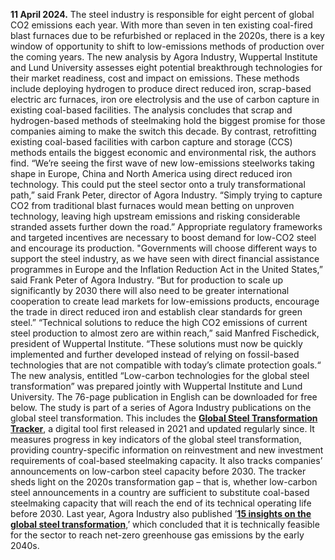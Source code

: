 **11 April 2024.** The steel industry is responsible for eight percent of global CO2 emissions each year. With more than seven in ten existing coal-fired blast furnaces due to be refurbished or replaced in the 2020s, there is a key window of opportunity to shift to low-emissions methods of production over the coming years.
The new analysis by Agora Industry, Wuppertal Institute and Lund University assesses eight potential breakthrough technologies for their market readiness, cost and impact on emissions. These methods include deploying hydrogen to produce direct reduced iron, scrap-based electric arc furnaces, iron ore electrolysis and the use of carbon capture in existing coal-based facilities.
The analysis concludes that scrap and hydrogen-based methods of steelmaking hold the biggest promise for those companies aiming to make the switch this decade. By contrast, retrofitting existing coal-based facilities with carbon capture and storage (CCS) methods entails the biggest economic and environmental risk, the authors find.
“We’re seeing the first wave of new low-emissions steelworks taking shape in Europe, China and North America using direct reduced iron technology. This could put the steel sector onto a truly transformational path,” said Frank Peter, director of Agora Industry. “Simply trying to capture CO2 from traditional blast furnaces would mean betting on unproven technology, leaving high upstream emissions and risking considerable stranded assets further down the road.”
Appropriate regulatory frameworks and targeted incentives are necessary to boost demand for low-CO2 steel and encourage its production.
"Governments will choose different ways to support the steel industry, as we have seen with direct financial assistance programmes in Europe and the Inflation Reduction Act in the United States,” said Frank Peter of Agora Industry. “But for production to scale up significantly by 2030 there will also need to be greater international cooperation to create lead markets for low-emissions products, encourage the trade in direct reduced iron and establish clear standards for green steel.”
“Technical solutions to reduce the high CO2 emissions of current steel production to almost zero are within reach,” said Manfred Fischedick, president of Wuppertal Institute. “These solutions must now be quickly implemented and further developed instead of relying on fossil-based technologies that are not compatible with today’s climate protection goals.“
The new analysis, entitled “Low-carbon technologies for the global steel transformation” was prepared jointly with Wuppertal Institute and Lund University. The 76-page publication in English can be downloaded for free below. 
The study is part of a series of Agora Industry publications on the global steel transformation. This includes the [**Global Steel Transformation Tracker**](https://www.agora-energiewende.de/en/service/global-steel-transformation-tracker/), a digital tool first released in 2021 and updated regularly since. It measures progress in key indicators of the global steel transformation, providing country-specific information on reinvestment and new investment requirements of coal-based steelmaking capacity. It also tracks companies’ announcements on low-carbon steel capacity before 2030. The tracker sheds light on the 2020s transformation gap – that is, whether low-carbon steel announcements in a country are sufficient to substitute coal-based steelmaking capacity that will reach the end of its technical operating life before 2030.
Last year, Agora Industry also published ’[**15 insights on the global steel transformation**](https://www.agora-industry.org/news-events/the-global-steel-industry-can-achieve-net-zero-emissions-by-the-early-2040s-1-1),’ which concluded that it is technically feasible for the sector to reach net-zero greenhouse gas emissions by the early 2040s.